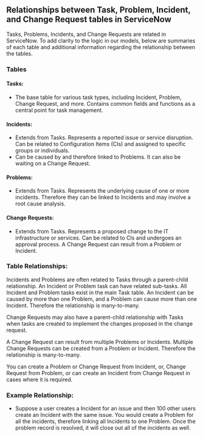 ## Relationships between Task, Problem, Incident, and Change Request tables in ServiceNow

Tasks, Problems, Incidents, and Change Requests are related in ServiceNow. To add clarity to the logic in our models, below are summaries of each table and additional information regarding the relationship between the tables.

### Tables
#### Tasks:

- The base table for various task types, including Incident, Problem, Change Request, and more. Contains common fields and functions as a central point for task management.

#### Incidents:

- Extends from Tasks. Represents a reported issue or service disruption. Can be related to Configuration Items (CIs) and assigned to specific groups or individuals. 
- Can be caused by and therefore linked to Problems. It can also be waiting on a Change Request. 

#### Problems:

- Extends from Tasks. Represents the underlying cause of one or more incidents. Therefore they can be linked to Incidents and may involve a root cause analysis.

#### Change Requests:

- Extends from Tasks. Represents a proposed change to the IT infrastructure or services. Can be related to CIs and undergoes an approval process. A Change Request can result from a Problem or Incident. 

### Table Relationships:

Incidents and Problems are often related to Tasks through a parent-child relationship. An Incident or Problem task can have related sub-tasks. All Incident and Problem tasks exist in the main Task table. An Incident can be caused by more than one Problem, and a Problem can cause more than one Incident. Therefore the relationship is many-to-many.

Change Requests may also have a parent-child relationship with Tasks when tasks are created to implement the changes proposed in the change request. 

A Change Request can result from multiple Problems or Incidents. Multiple Change Requests can be created from a Problem or Incident. Therefore the relationship is many-to-many.

You can create a Problem or Change Request from Incident, or, Change Request from Problem, or can create an Incident from Change Request in cases where it is required.


### Example Relationship:

-  Suppose a user creates a Incident for an issue and then 100 other users create an Incident with the same issue. You would create a Problem for all the incidents, therefore linking all Incidents to one Problem. Once the problem record is resolved, it will close out all of the incidents as well.